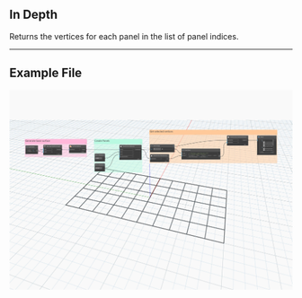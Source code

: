 ## In Depth
Returns the vertices for each panel in the list of panel indices.
___
## Example File

![X](./Autodesk.DesignScript.Geometry.PanelSurface.GetPanelVertices_img.jpg)
